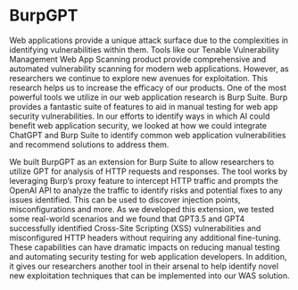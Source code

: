 # BurpGPT

Web applications provide a unique attack surface due to the complexities in identifying vulnerabilities within them. Tools like our Tenable Vulnerability Management Web App Scanning product provide comprehensive and automated vulnerability scanning for modern web applications. However, as researchers we continue to explore new avenues for exploitation. This research helps us to increase the efficacy of our products. One of the most powerful tools we utilize in our web application research is Burp Suite. Burp provides a fantastic suite of features to aid in manual testing for web app security vulnerabilities. In our efforts to identify ways in which AI could benefit web application security, we looked at how we could integrate ChatGPT and Burp Suite to identify common web application vulnerabilities and recommend solutions to address them. 

We built BurpGPT as an extension for Burp Suite to allow researchers to utilize GPT for analysis of HTTP requests and responses. The tool works by leveraging Burp’s proxy feature to intercept HTTP traffic and prompts the OpenAI API to analyze the traffic to identify risks and potential fixes to any issues identified. This can be used to discover injection points, misconfigurations and more. As we developed this extension, we tested some real-world scenarios and we found that GPT3.5 and GPT4 successfully identified Cross-Site Scripting (XSS) vulnerabilities and misconfigured HTTP headers without requiring any additional fine-tuning. These capabilities can have dramatic impacts on reducing manual testing and automating security testing for web application developers. In addition, it gives our researchers another tool in their arsenal to help identify novel new exploitation techniques that can be implemented into our WAS solution.

